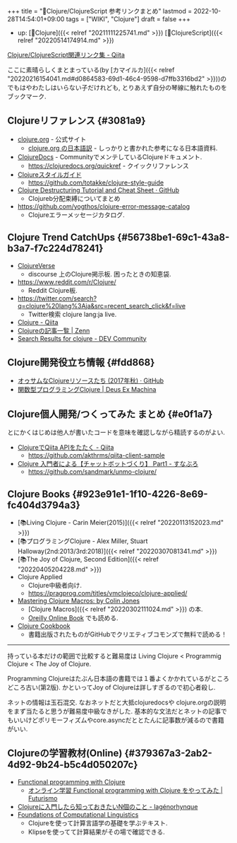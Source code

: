 +++
title = "📝Clojure/ClojureScript 参考リンクまとめ"
lastmod = 2022-10-28T14:54:01+09:00
tags = ["WIKI", "Clojure"]
draft = false
+++

-   up: [📝Clojure]({{< relref "20211111225741.md" >}}) [📝ClojureScript]({{< relref "20220514174914.md" >}})

[Clojure/ClojureScript関連リンク集 - Qiita](https://qiita.com/lagenorhynque/items/68c314c288b75a9492ba)

ここに素晴らしくまとまっている(by [カマイルカ]({{< relref "20220216154041.md#d0864583-69d1-46c4-9598-d7ffb3316bd2" >}}))のでもはやわたしはいらない子だけれども, とりあえず自分の琴線に触れたものをブックマーク.


## Clojureリファレンス {#3081a9}

-   [clojure.org](https://www.clojure.org) - 公式サイト
    -   [clojure.org の日本語訳](https://japan-clojurians.github.io/clojure-site-ja/) - しっかりと書かれた参考になる日本語資料.
-   [ClojureDocs](https://clojuredocs.org/) - CommunityでメンテしているClojureドキュメント.
    -   <https://clojuredocs.org/quickref> - クイックリファレンス
-   [Clojureスタイルガイド](https://totakke.github.io/clojure-style-guide/)
    -   <https://github.com/totakke/clojure-style-guide>
-   [Clojure Destructuring Tutorial and Cheat Sheet · GitHub](https://gist.github.com/john2x/e1dca953548bfdfb9844)
    -   Clojureb分配束縛についてまとめ
-   <https://github.com/yogthos/clojure-error-message-catalog>
    -   Clojureエラーメッセージカタログ.


## Clojure Trend CatchUps {#56738be1-69c1-43a8-b3a7-f7c224d78241}

-   [ClojureVerse](https://clojureverse.org/)
    -   discourse 上のClojure掲示板. 困ったときの知恵袋.
-   <https://www.reddit.com/r/Clojure/>
    -   Reddit Clojure板.
-   <https://twitter.com/search?q=clojure%20lang%3Aja&src=recent_search_click&f=live>
    -   Twitter検索 clojure lang:ja live.
-   [Clojure - Qiita](https://qiita.com/tags/clojure)
-   [Clojureの記事一覧 | Zenn](https://zenn.dev/topics/clojure)
-   [Search Results for clojure - DEV Community](https://dev.to/search?q=clojure)


## Clojure開発役立ち情報 {#fdd868}

-   [オゥサムなClojureリソースたち (2017年秋) · GitHub](https://gist.github.com/scova0731/34b99bc34a38e24811fffcc4ab47a929)
-   [関数型プログラミングClojure | Deus Ex Machina](https://deus-ex-machina-ism.com/?p=106)


## Clojure個人開発/つくってみた まとめ {#e0f1a7}

とにかくはじめは他人が書いたコードを意味を確認しながら精読するのがよい.

-   [ClojureでQiita APIをたたく - Qiita](https://qiita.com/akthrms/items/42af315089229800aefa)
    -   <https://github.com/akthrms/qiita-client-sample>
-   [Clojure 入門者による【チャットボットづくり】 Part1 - すなぶろ](https://sandmark.hateblo.jp/entry/2019/01/17/215555)
    -   <https://github.com/sandmark/unmo-clojure/>


## Clojure Books {#923e91e1-1f10-4226-8e69-fc404d3794a3}

-   [📚Living Clojure - Carin Meier(2015)]({{< relref "20220113152023.md" >}})
-   [📚プログラミングClojure - Alex Miller, Stuart Halloway(2nd:2013/3rd:2018)]({{< relref "20220307081341.md" >}})
-   [📚The Joy of Clojure, Second Edition]({{< relref "20220405204228.md" >}})
-   Clojure Applied
    -   Clojure中級者向け.
    -   <https://pragprog.com/titles/vmclojeco/clojure-applied/>
-   [Mastering Clojure Macros: by Colin Jones](https://pragprog.com/titles/cjclojure/mastering-clojure-macros/)
    -   [Clojure Macros]({{< relref "20220302111024.md" >}}) の本.
    -   [Oreilly Online Book](https://www.oreilly.com/library/view/mastering-clojure-macros/9781941222768/) でも読める.
-   [Clojure Cookbook](https://github.com/clojure-cookbook/clojure-cookbook)
    -   書籍出版されたものがGitHubでクリエティブコモンズで無料で読める！

---

持っている本だけの範囲で比較すると難易度は Living Clojure < Programmig Clojure < The Joy of Clojure.

Programming Clojureはたぶん日本語の書籍では１番よくかかれているがところどころ古い(第2版). かといってJoy of Clojureは詳しすぎるので初心者殺し.

ネットの情報は玉石混交. なおネットだと大抵clojuredocsや clojure.orgの説明をまず当たると思うが難易度中級なきがした. 基本的な文法だとネットの記事でもいいけどポリモーフィズムやcore.asyncだととたんに記事数が減るので書籍がいい.


## Clojureの学習教材(Online) {#379367a3-2ab2-4d92-9b24-b5c4d050207c}

-   [Functional programming with Clojure](https://moocfi.github.io/courses/2014/clojure/)
    -   [オンライン学習 Functional programming with Clojure をやってみた | Futurismo](https://futurismo.biz/archives/4784/)
-   [Clojureに入門したら知っておきたいN個のこと - lagénorhynque](https://scrapbox.io/lagenorhynque/Clojure%E3%81%AB%E5%85%A5%E9%96%80%E3%81%97%E3%81%9F%E3%82%89%E7%9F%A5%E3%81%A3%E3%81%A6%E3%81%8A%E3%81%8D%E3%81%9F%E3%81%84N%E5%80%8B%E3%81%AE%E3%81%93%E3%81%A8)
-   [Foundations of Computational Linguistics](https://foundations-computational-linguistics.github.io/)
    -   Clojureを使って計算言語学の基礎を学ぶテキスト.
    -   Klipseを使ってて計算結果がその場で確認できる.
